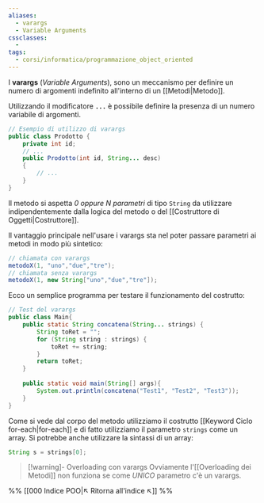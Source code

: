 ```yaml
---
aliases:
  - varargs
  - Variable Arguments
cssclasses:
  - 
tags:
  - corsi/informatica/programmazione_object_oriented
---
```

I **varargs** (*Variable Arguments*), sono un meccanismo per definire un numero di argomenti indefinito all'interno di un [[Metodi|Metodo]].

Utilizzando il modificatore **`...`** è possibile definire la presenza di un numero variabile di argomenti.

```java
// Esempio di utilizzo di varargs
public class Prodotto {
	private int id;
	// ...
	public Prodotto(int id, String... desc)
	{
		// ...
	}
}
```

Il metodo si aspetta *0 oppure N parametri* di tipo `String` da utilizzare indipendentemente dalla logica del metodo o del [[Costruttore di Oggetti|Costruttore]].

Il vantaggio principale nell'usare i varargs sta nel poter passare parametri ai metodi in modo più sintetico:

```java
// chiamata con varargs
metodoX(1, "uno","due","tre");
// chiamata senza varargs
metodoX(1, new String["uno","due","tre"]);
```

Ecco un semplice programma per testare il funzionamento del costrutto:

```java
// Test del varargs
public class Main{
	public static String concatena(String... strings) {
		String toRet = "";
		for (String string : strings) {
			toRet += string;
		}
		return toRet;
	}
	
	public static void main(String[] args){
		System.out.println(concatena("Test1", "Test2", "Test3"));
	}
}
```

Come si vede dal corpo del metodo utilizziamo il costrutto [[Keyword Ciclo for-each|for-each]] e di fatto utilizziamo il parametro `strings` come un array.
Si potrebbe anche utilizzare la sintassi di un array:
```Java
String s = strings[0];
```

> [!warning]- Overloading con varargs
> Ovviamente l'[[Overloading dei Metodi]] non funziona se come *UNICO* parametro c'è un varargs.


%%
[[000 Indice POO|↖ Ritorna all'indice ↖]]
%%